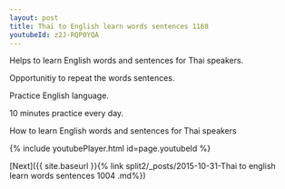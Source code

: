 ```yaml
---
layout: post
title: Thai to English learn words sentences 1168 
youtubeId: z2J-RQP0YQA
---
```

 
 
Helps to learn English words and sentences for Thai speakers.

Opportunitiy to repeat the words sentences. 

Practice English language. 
 
10 minutes practice every day. 
 
How to learn English words and sentences for Thai speakers 
 
{% include youtubePlayer.html id=page.youtubeId %}
 
 
[Next]({{ site.baseurl }}{% link  split2/_posts/2015-10-31-Thai to english learn words sentences 1004 .md%})
 
